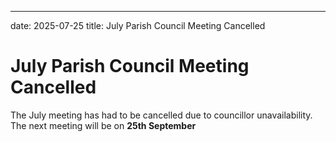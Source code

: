 ---
date: 2025-07-25
title: July Parish Council Meeting Cancelled

# July Parish Council Meeting Cancelled

The July meeting has had to be cancelled due to councillor
unavailability.  The next meeting will be on **25th September**
